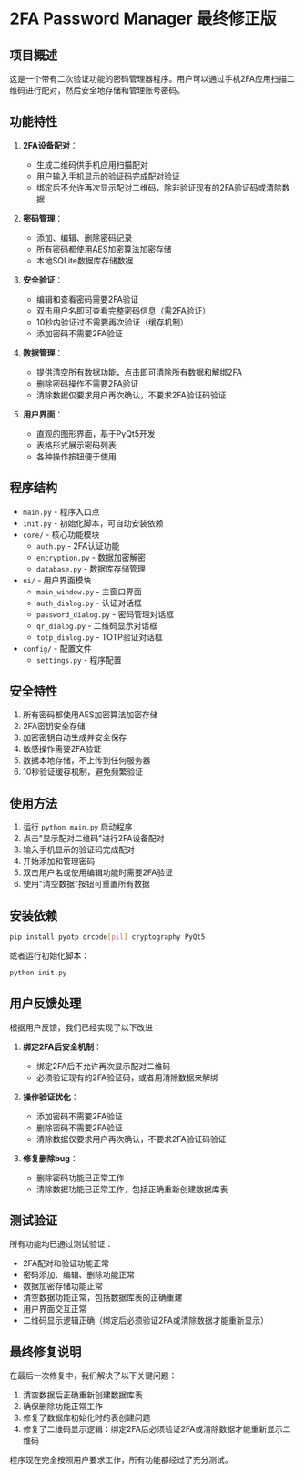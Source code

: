 # 2FA Password Manager 最终修正版

## 项目概述

这是一个带有二次验证功能的密码管理器程序。用户可以通过手机2FA应用扫描二维码进行配对，然后安全地存储和管理账号密码。

## 功能特性

1. **2FA设备配对**：
   - 生成二维码供手机应用扫描配对
   - 用户输入手机显示的验证码完成配对验证
   - 绑定后不允许再次显示配对二维码，除非验证现有的2FA验证码或清除数据

2. **密码管理**：
   - 添加、编辑、删除密码记录
   - 所有密码都使用AES加密算法加密存储
   - 本地SQLite数据库存储数据

3. **安全验证**：
   - 编辑和查看密码需要2FA验证
   - 双击用户名即可查看完整密码信息（需2FA验证）
   - 10秒内验证过不需要再次验证（缓存机制）
   - 添加密码不需要2FA验证

4. **数据管理**：
   - 提供清空所有数据功能，点击即可清除所有数据和解绑2FA
   - 删除密码操作不需要2FA验证
   - 清除数据仅要求用户再次确认，不要求2FA验证码验证

5. **用户界面**：
   - 直观的图形界面，基于PyQt5开发
   - 表格形式展示密码列表
   - 各种操作按钮便于使用

## 程序结构

- `main.py` - 程序入口点
- `init.py` - 初始化脚本，可自动安装依赖
- `core/` - 核心功能模块
  - `auth.py` - 2FA认证功能
  - `encryption.py` - 数据加密解密
  - `database.py` - 数据库存储管理
- `ui/` - 用户界面模块
  - `main_window.py` - 主窗口界面
  - `auth_dialog.py` - 认证对话框
  - `password_dialog.py` - 密码管理对话框
  - `qr_dialog.py` - 二维码显示对话框
  - `totp_dialog.py` - TOTP验证对话框
- `config/` - 配置文件
  - `settings.py` - 程序配置

## 安全特性

1. 所有密码都使用AES加密算法加密存储
2. 2FA密钥安全存储
3. 加密密钥自动生成并安全保存
4. 敏感操作需要2FA验证
5. 数据本地存储，不上传到任何服务器
6. 10秒验证缓存机制，避免频繁验证

## 使用方法

1. 运行 `python main.py` 启动程序
2. 点击"显示配对二维码"进行2FA设备配对
3. 输入手机显示的验证码完成配对
4. 开始添加和管理密码
5. 双击用户名或使用编辑功能时需要2FA验证
6. 使用"清空数据"按钮可重置所有数据

## 安装依赖

```bash
pip install pyotp qrcode[pil] cryptography PyQt5
```

或者运行初始化脚本：

```bash
python init.py
```

## 用户反馈处理

根据用户反馈，我们已经实现了以下改进：

1. **绑定2FA后安全机制**：
   - 绑定2FA后不允许再次显示配对二维码
   - 必须验证现有的2FA验证码，或者用清除数据来解绑

2. **操作验证优化**：
   - 添加密码不需要2FA验证
   - 删除密码不需要2FA验证
   - 清除数据仅要求用户再次确认，不要求2FA验证码验证

3. **修复删除bug**：
   - 删除密码功能已正常工作
   - 清除数据功能已正常工作，包括正确重新创建数据库表

## 测试验证

所有功能均已通过测试验证：
- 2FA配对和验证功能正常
- 密码添加、编辑、删除功能正常
- 数据加密存储功能正常
- 清空数据功能正常，包括数据库表的正确重建
- 用户界面交互正常
- 二维码显示逻辑正确（绑定后必须验证2FA或清除数据才能重新显示）

## 最终修复说明

在最后一次修复中，我们解决了以下关键问题：
1. 清空数据后正确重新创建数据库表
2. 确保删除功能正常工作
3. 修复了数据库初始化时的表创建问题
4. 修复了二维码显示逻辑：绑定2FA后必须验证2FA或清除数据才能重新显示二维码

程序现在完全按照用户要求工作，所有功能都经过了充分测试。
